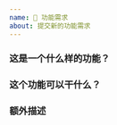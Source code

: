 ```yaml
---
name: 🍰 功能需求
about: 提交新的功能需求
---
```


<!--
请确保 [文档](https://docs.chireiden.com) 和 [issue](https://github.com/chireiden/hexo-theme-chireiden/issues) 中没有相关内容，并按照模版提供信息
否则 issue 将被立即关闭
-->

### 这是一个什么样的功能？

### 这个功能可以干什么？

### 额外描述